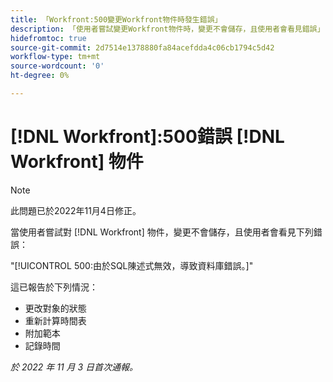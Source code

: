 ```yaml
---
title: 「Workfront:500變更Workfront物件時發生錯誤」
description: 「使用者嘗試變更Workfront物件時，變更不會儲存，且使用者會看見錯誤」
hidefromtoc: true
source-git-commit: 2d7514e1378880fa84acefdda4c06cb1794c5d42
workflow-type: tm+mt
source-wordcount: '0'
ht-degree: 0%

---
```



# [!DNL Workfront]:500錯誤 [!DNL Workfront] 物件

>[!NOTE]
>
>此問題已於2022年11月4日修正。

當使用者嘗試對 [!DNL Workfront] 物件，變更不會儲存，且使用者會看見下列錯誤：

&quot;[!UICONTROL 500:由於SQL陳述式無效，導致資料庫錯誤。]&quot;

這已報告於下列情況：

* 更改對象的狀態
* 重新計算時間表
* 附加範本
* 記錄時間

_於 2022 年 11 月 3 日首次通報。_


